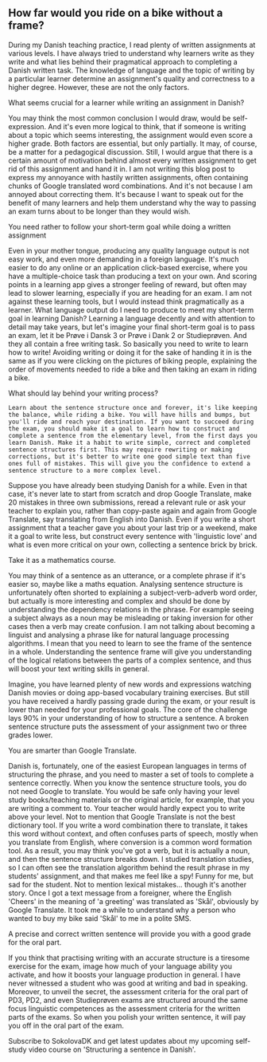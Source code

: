 ## How far would you ride on a bike without a frame? 

During my Danish teaching practice, I read plenty of written assignments at various levels. I have always tried to understand why learners write as they write and what lies behind their pragmatical approach to completing a Danish written task. The knowledge of language and the topic of writing by a particular learner determine an assignment's quality and correctness to a higher degree. However, these are not the only factors. 

What seems crucial for a learner while writing an assignment in Danish? 

You may think the most common conclusion I would draw, would be self-expression. And it's even more logical to think, that if someone is writing about a topic which seems interesting, the assignment would even score a higher grade. Both factors are essential, but only partially. It may, of course, be a matter for a pedagogical discussion. Still, I would argue that there is a certain amount of motivation behind almost every written assignment to get rid of this assignment and hand it in.
I am not writing this blog post to express my annoyance with hastily written assignments, often containing chunks of Google translated word combinations. And it's not because I am annoyed about correcting them. It's because I want to speak out for the benefit of many learners and help them understand why the way to passing an exam turns about to be longer than they would wish. 

You need rather to follow your short-term goal while doing a written assignment

Even in your mother tongue, producing any quality language output is not easy work, and even more demanding in a foreign language. It's much easier to do any online or an application click-based exercise, where you have a multiple-choice task than producing a text on your own. And scoring points in a learning app gives a stronger feeling of reward, but often may lead to slower learning, especially if you are heading for an exam. I am not against these learning tools, but I would instead think pragmatically as a learner. What language output do I need to produce to meet my short-term goal in learning Danish? Learning a language decently and with attention to detail may take years, but let's imagine your final short-term goal is to pass an exam, let it be Prøve i Dansk 3 or Prøve i Dank 2 or Studieprøven. And they all contain a free writing task. So basically you need to write to learn how to write! Avoiding writing or doing it for the sake of handing it in is the same as if you were clicking on the pictures of biking people, explaining the order of movements needed to ride a bike and then taking an exam in riding a bike. 

What should lay behind your writing process?

	Learn about the sentence structure once and forever, it's like keeping the balance, while riding a bike. You will have hills and bumps, but you'll ride and reach your destination. If you want to succeed during the exam, you should make it a goal to learn how to construct and complete a sentence from the elementary level, from the first days you learn Danish. Make it a habit to write simple, correct and completed sentence structures first. This may require rewriting or making corrections, but it's better to write one good simple text than five ones full of mistakes. This will give you the confidence to extend a sentence structure to a more complex level. 
Suppose you have already been studying Danish for a while. Even in that case, it's never late to start from scratch and drop Google Translate, make 20 mistakes in three  own submissions, reread a relevant rule or ask your teacher to explain you, rather than copy-paste again and again from Google Translate, say translating from English into Danish. Even if you write a short assignment that a teacher gave you about your last trip or a weekend, make it a goal to write less, but construct every sentence with 'linguistic love' and what is even more critical on your own, collecting a sentence brick by brick.  

Take it as a mathematics course.

You may think of a sentence as an utterance, or a complete phrase if it's easier so, maybe like a maths equation. Analysing sentence structure is unfortunately often shorted to explaining a subject-verb-adverb word order, but actually is more interesting and complex and should be done by understanding the dependency relations in the phrase. For example seeing a subject always as a noun may be misleading or taking inversion for other cases then a verb may create confusion.
I am not talking about becoming a linguist and analysing a phrase like for natural language processing algorithms. I mean that you need to learn to see the frame of the sentence in a whole. Understanding the sentence frame will give you understanding of the logical relations between the parts of a complex sentence, and thus will boost your text writing skills in general.

Imagine, you have learned plenty of new words and expressions watching Danish movies or doing app-based vocabulary training exercises. But still you have received a hardly passing grade during the exam, or your result is lower than needed for your professional goals. The core of the challenge lays 90% in your understanding of how to structure a sentence. A broken sentence structure puts the assessment of your assignment two or three grades lower. 

You are smarter than Google Translate.

Danish is, fortunately, one of the easiest European languages in terms of structuring the phrase, and you need to master a set of tools to complete a sentence correctly. When you know the sentence structure tools, you do not need Google to translate. You would be safe only having your level study books/teaching materials or the original article, for example, that you are writing a comment to. Your teacher would hardly expect you to write above your level. 
Not to mention that Google Translate is not the best dictionary tool. If you write a word combination there to translate, it takes this word without context, and often confuses parts of speech, mostly when you translate from English, where conversion is a common word formation tool. As a result, you may think you've got a verb, but it is actually a noun, and then the sentence structure breaks down. 
I studied translation studies, so I can often see the translation algorithm behind the result phrase in my students' assignment, and that makes me feel like a spy! Funny for me, but sad for the student. Not to mention lexical mistakes... though it's another story. Once I got a text message from a foreigner, where the English 'Cheers' in the meaning of 'a greeting' was translated as 'Skål', obviously by Google Translate. It took me a while to understand why a person who wanted to buy my bike said 'Skål' to me in a polite SMS.

A precise and correct written sentence will provide you with a good grade for the oral part. 

If you think that practising writing with an accurate structure is a tiresome exercise for the exam, image how much of your language ability you activate, and how it boosts your language production in general. I have never witnessed a student who was good at writing and bad in speaking. Moreover, to unveil the secret, the assessment criteria for the oral part of PD3, PD2, and even Studieprøven exams are structured around the same focus linguistic competences as the assessment criteria for the written parts of the exams. So when you polish your written sentence, it will pay you off in the oral part of the exam. 

Subscribe to SokolovaDK and get latest updates about my upcoming self-study video course on 'Structuring a sentence in Danish'.   


